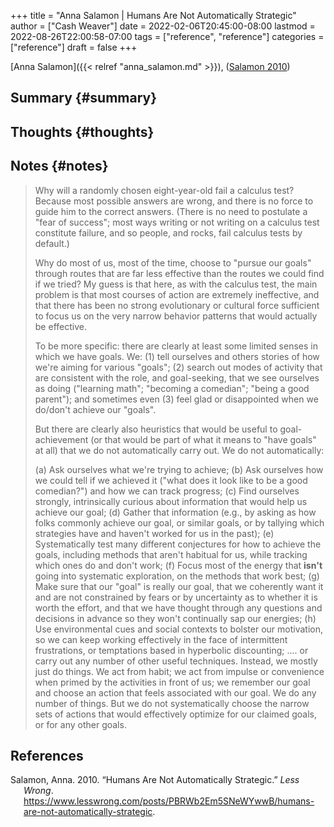 +++
title = "Anna Salamon | Humans Are Not Automatically Strategic"
author = ["Cash Weaver"]
date = 2022-02-06T20:45:00-08:00
lastmod = 2022-08-26T22:00:58-07:00
tags = ["reference", "reference"]
categories = ["reference"]
draft = false
+++

[Anna Salamon]({{< relref "anna_salamon.md" >}}), (<a href="#citeproc_bib_item_1">Salamon 2010</a>)


## Summary {#summary}


## Thoughts {#thoughts}


## Notes {#notes}

> Why will a randomly chosen eight-year-old fail a calculus test? Because most possible answers are wrong, and there is no force to guide him to the correct answers. (There is no need to postulate a "fear of success"; most ways writing or not writing on a calculus test constitute failure, and so people, and rocks, fail calculus tests by default.)
>
> Why do most of us, most of the time, choose to "pursue our goals" through routes that are far less effective than the routes we could find if we tried? My guess is that here, as with the calculus test, the main problem is that most courses of action are extremely ineffective, and that there has been no strong evolutionary or cultural force sufficient to focus us on the very narrow behavior patterns that would actually be effective.
>
> To be more specific: there are clearly at least some limited senses in which we have goals. We: (1) tell ourselves and others stories of how we're aiming for various "goals"; (2) search out modes of activity that are consistent with the role, and goal-seeking, that we see ourselves as doing ("learning math"; "becoming a comedian"; "being a good parent"); and sometimes even (3) feel glad or disappointed when we do/don't achieve our "goals".
>
> But there are clearly also heuristics that would be useful to goal-achievement (or that would be part of what it means to "have goals" at all) that we do not automatically carry out. We do not automatically:
>
> (a) Ask ourselves what we're trying to achieve;
> (b) Ask ourselves how we could tell if we achieved it ("what does it look like to be a good comedian?") and how we can track progress;
> (c) Find ourselves strongly, intrinsically curious about information that would help us achieve our goal;
> (d) Gather that information (e.g., by asking as how folks commonly achieve our goal, or similar goals, or by tallying which strategies have and haven't worked for us in the past);
> (e) Systematically test many different conjectures for how to achieve the goals, including methods that aren't habitual for us, while tracking which ones do and don't work;
> (f) Focus most of the energy that **isn't** going into systematic exploration, on the methods that work best;
> (g) Make sure that our "goal" is really our goal, that we coherently want it and are not constrained by fears or by uncertainty as to whether it is worth the effort, and that we have thought through any questions and decisions in advance so they won't continually sap our energies;
> (h) Use environmental cues and social contexts to bolster our motivation, so we can keep working effectively in the face of intermittent frustrations, or temptations based in hyperbolic discounting;
> .... or carry out any number of other useful techniques. Instead, we mostly just do things. We act from habit; we act from impulse or convenience when primed by the activities in front of us; we remember our goal and choose an action that feels associated with our goal. We do any number of things. But we do not systematically choose the narrow sets of actions that would effectively optimize for our claimed goals, or for any other goals.

## References

<style>.csl-entry{text-indent: -1.5em; margin-left: 1.5em;}</style><div class="csl-bib-body">
  <div class="csl-entry"><a id="citeproc_bib_item_1"></a>Salamon, Anna. 2010. “Humans Are Not Automatically Strategic.” <i>Less Wrong</i>. <a href="https://www.lesswrong.com/posts/PBRWb2Em5SNeWYwwB/humans-are-not-automatically-strategic">https://www.lesswrong.com/posts/PBRWb2Em5SNeWYwwB/humans-are-not-automatically-strategic</a>.</div>
</div>
